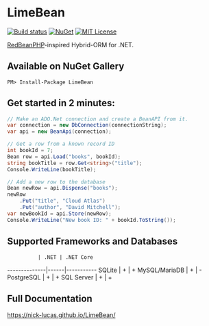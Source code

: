 # LimeBean

[![Build status](https://ci.appveyor.com/api/projects/status/4oxjopx4mbre22ky/branch/master?svg=true)](https://ci.appveyor.com/project/Nick-Lucas/limebean/branch/master)
[![NuGet](https://img.shields.io/nuget/v/LimeBean.svg)](https://www.nuget.org/packages/LimeBean)
[![MIT License](https://img.shields.io/github/license/Nick-Lucas/limebean.svg)](https://raw.githubusercontent.com/Nick-Lucas/LimeBean/master/LICENSE.txt)

[RedBeanPHP](http://redbeanphp.com/)-inspired Hybrid-ORM for .NET. 

## Available on NuGet Gallery

    PM> Install-Package LimeBean

## Get started in 2 minutes:
```c#
// Make an ADO.Net connection and create a BeanAPI from it.
var connection = new DbConnection(connectionString);
var api = new BeanApi(connection);

// Get a row from a known record ID
int bookId = 7;
Bean row = api.Load("books", bookId);
string bookTitle = row.Get<string>("title");
Console.WriteLine(bookTitle);

// Add a new row to the database
Bean newRow = api.Dispense("books");
newRow
    .Put("title", "Cloud Atlas")
    .Put("author", "David Mitchell");
var newBookId = api.Store(newRow);
Console.WriteLine("New book ID: " + bookId.ToString());
```

## Supported Frameworks and Databases

              | .NET | .NET Core 
--------------|------|-----------
SQLite        | +    | + 
MySQL/MariaDB | +    | - 
PostgreSQL    | +    | + 
SQL Server    | +    | + 

## Full Documentation

https://nick-lucas.github.io/LimeBean/
